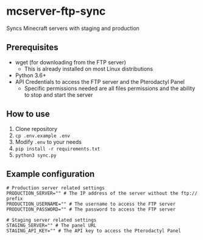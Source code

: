 # mcserver-ftp-sync

Syncs Minecraft servers with staging and production

## Prerequisites

* wget (for downloading from the FTP server)
  * This is already installed on most Linux distributions
* Python 3.6+
* API Credentials to access the FTP server and the Pterodactyl Panel
  * Specific permissions needed are all files permissions and the ability to stop and start the server

## How to use

1. Clone repository
2. `cp .env.example .env`
3. Modify `.env` to your needs
4. `pip install -r requirements.txt`
5. `python3 sync.py`

## Example configuration

```env
# Production server related settings
PRODUCTION_SERVER="" # The IP address of the server without the ftp:// prefix
PRODUCTION_USERNAME="" # The username to access the FTP server
PRODUCTION_PASSWORD="" # The password to access the FTP server

# Staging server related settings
STAGING_SERVER="" # The panel URL
STAGING_API_KEY="" # The API key to access the Pterodactyl Panel
```
